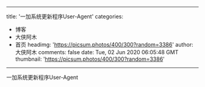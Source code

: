
---
title: '一加系统更新程序User-Agent'
categories: 
 - 博客
 - 大侠阿木
 - 首页
headimg: 'https://picsum.photos/400/300?random=3386'
author: 大侠阿木
comments: false
date: Tue, 02 Jun 2020 06:05:48 GMT
thumbnail: 'https://picsum.photos/400/300?random=3386'
---

<div>   
一加系统更新程序User-Agent  
</div>
            